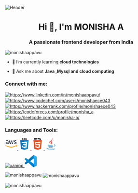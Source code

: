 ![Header](./github-header-image)
<h1 align="center">Hi 👋, I'm MONISHA A</h1>
<h3 align="center">A passionate frontend developer from India</h3>


<p align="left"> <img src="https://komarev.com/ghpvc/?username=monishaappavu&label=Profile%20views&color=0e75b6&style=flat" alt="monishaappavu" /> </p>

- 🌱 I’m currently learning **cloud technologies**

- 💬 Ask me about **Java ,Mysql and cloud computing**

<h3 align="left">Connect with me:</h3>
<p align="left">
<a href="https://linkedin.com/in/https://www.linkedin.com/in/monishaappavu/" target="blank"><img align="center" src="https://raw.githubusercontent.com/rahuldkjain/github-profile-readme-generator/master/src/images/icons/Social/linked-in-alt.svg" alt="https://www.linkedin.com/in/monishaappavu/" height="30" width="40" /></a>
<a href="https://www.codechef.com/users/https://www.codechef.com/users/monishaece043" target="blank"><img align="center" src="https://cdn.jsdelivr.net/npm/simple-icons@3.1.0/icons/codechef.svg" alt="https://www.codechef.com/users/monishaece043" height="30" width="40" /></a>
<a href="https://www.hackerrank.com/https://www.hackerrank.com/profile/monishaece043" target="blank"><img align="center" src="https://raw.githubusercontent.com/rahuldkjain/github-profile-readme-generator/master/src/images/icons/Social/hackerrank.svg" alt="https://www.hackerrank.com/profile/monishaece043" height="30" width="40" /></a>
<a href="https://codeforces.com/profile/https://codeforces.com/profile/monisha_a" target="blank"><img align="center" src="https://raw.githubusercontent.com/rahuldkjain/github-profile-readme-generator/master/src/images/icons/Social/codeforces.svg" alt="https://codeforces.com/profile/monisha_a" height="30" width="40" /></a>
<a href="https://www.leetcode.com/https://leetcode.com/u/monisha-a/" target="blank"><img align="center" src="https://raw.githubusercontent.com/rahuldkjain/github-profile-readme-generator/master/src/images/icons/Social/leet-code.svg" alt="https://leetcode.com/u/monisha-a/" height="30" width="40" /></a>
</p>

<h3 align="left">Languages and Tools:</h3>
<p align="left"> <a href="https://aws.amazon.com" target="_blank" rel="noreferrer"> <img src="https://raw.githubusercontent.com/devicons/devicon/master/icons/amazonwebservices/amazonwebservices-original-wordmark.svg" alt="aws" width="40" height="40"/> </a> <a href="https://www.w3schools.com/css/" target="_blank" rel="noreferrer"> <img src="https://raw.githubusercontent.com/devicons/devicon/master/icons/css3/css3-original-wordmark.svg" alt="css3" width="40" height="40"/> </a> <a href="https://www.w3.org/html/" target="_blank" rel="noreferrer"> <img src="https://raw.githubusercontent.com/devicons/devicon/master/icons/html5/html5-original-wordmark.svg" alt="html5" width="40" height="40"/> </a> <a href="https://www.java.com" target="_blank" rel="noreferrer"> <img src="https://raw.githubusercontent.com/devicons/devicon/master/icons/java/java-original.svg" alt="java" width="40" height="40"/> </a> <p align="left">
    <a href="https://www.apachefriends.org" target="_blank" rel="noreferrer">
        <img src="https://raw.githubusercontent.com/devicons/devicon/master/icons/xampp/xampp-original.svg" alt="xampp" width="40" height="40"/>
    </a>
    <a href="https://code.visualstudio.com" target="_blank" rel="noreferrer">
        <img src="https://raw.githubusercontent.com/devicons/devicon/master/icons/vscode/vscode-original.svg" alt="vscode" width="40" height="40"/>
    </a>
</p>  

<p><img align="left" src="https://github-readme-stats.vercel.app/api/top-langs?username=monishaappavu&show_icons=true&locale=en&layout=compact" alt="monishaappavu" /></p>

<p>&nbsp;<img align="center" src="https://github-readme-stats.vercel.app/api?username=monishaappavu&show_icons=true&locale=en" alt="monishaappavu" /></p>

<p><img align="center" src="https://github-readme-streak-stats.herokuapp.com/?user=monishaappavu&" alt="monishaappavu" /></p>
